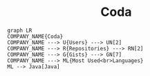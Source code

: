 <h1 align="center">Coda</h1>

```mermaid
graph LR
COMPANY_NAME{Coda}
COMPANY_NAME ---> U{Users} ---> UN[2]
COMPANY_NAME ---> R{Repositories} ---> RN[2]
COMPANY_NAME ---> G{Gists} ---> GN[7]
COMPANY_NAME ---> ML{Most Used<br>Languages}
ML --> Java[Java]
```
